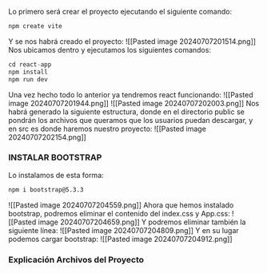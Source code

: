 Lo primero será crear el proyecto ejecutando el siguiente comando:
```javascript
npm create vite
```
Y se nos habrá creado el proyecto:
![[Pasted image 20240707201514.png]]
Nos ubicamos dentro y ejecutamos los siguientes comandos:
```javascript
cd react-app  
npm install  
npm run dev
```
Una vez hecho todo lo anterior ya tendremos react funcionando:
![[Pasted image 20240707201944.png]]
![[Pasted image 20240707202003.png]]
Nos habrá generado la siguiente estructura, donde en el directorio public se pondrán los archivos que queramos que los usuarios puedan descargar, y en src es donde haremos nuestro proyecto:
![[Pasted image 20240707202154.png]]
### INSTALAR BOOTSTRAP
Lo instalamos de esta forma:
```bash
npm i bootstrap@5.3.3
```
![[Pasted image 20240707204559.png]]
Ahora que hemos instalado bootstrap, podremos eliminar el contenido del index.css y App.css:
![[Pasted image 20240707204659.png]]
Y podremos eliminar también la siguiente línea:
![[Pasted image 20240707204809.png]]
Y en su lugar podemos cargar bootstrap:
![[Pasted image 20240707204912.png]]
### Explicación Archivos del Proyecto



